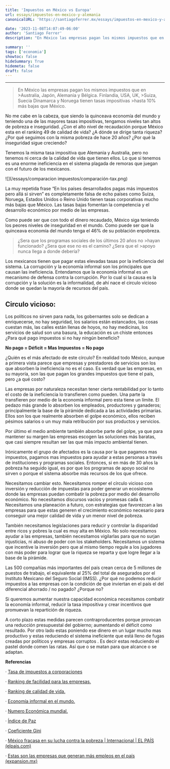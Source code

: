 ```yaml
---
title: 'Impuestos en México vs Europa'
url: essays/impuestos-en-mexico-y-alemania
canonicalURL: 'https://santiagoferrer.mx/essays/impuestos-en-mexico-y-alemania'

date: '2023-11-08T14:07:49-06:00'
author: 'Santiago Ferrer'
description: "En México las empresas pagan los mismos impuestos que en Australia, Japón, Alemania y Bélgica."

summary: ''
tags: ['economia']
showtoc: false
hideSummary: True
hidemeta: false
draft: false
---
```

***

>En México las empresas pagan los mismos impuestos que en >Australia, Japón, Alemania y Bélgica. Finlandia, USA, UK, >Suiza, Suecia Dinamarca y Noruega tienen tasas impositivas >hasta 10% más bajas que México.

No me cabe en la cabeza, que siendo la quinceava economía del mundo y teniendo una de las mayores tasas impositivas, tengamos niveles tan altos de pobreza e inseguridad. ¿Con el alto nivel de recaudación porque México esta en el ranking 49 de calidad de vida? ¿A dónde se dirige tanta riqueza? ¿Por qué seguimos con la misma pobreza de hace 20 años? ¿Por qué la inseguridad sigue creciendo?

Tenemos la misma tasa impositiva que Alemania y Australia, pero no tenemos ni cerca de la calidad de vida que tienen ellos. Lo que si tenemos es una enorme ineficiencia en el sistema plagada de remoras que juegan con el futuro de los mexicanos.

![](/essays/comparacion impuestos/comparación-tax.png)

La muy repetida frase “En los países desarrollados pagas más impuestos pero allá si sirven” es completamente falsa de echo países como Suiza, Noruega, Estados Unidos o Reino Unido tienen tasas corporativas mucho más bajas que México. Las tasas bajas fomentan la competencia y el desarrollo económico por medio de las empresas.

Como puede ser que con todo el dinero recaudado, México siga teniendo los peores niveles de inseguridad en el mundo. Como puede ser que la quinceava economía del mundo tenga el 46% de su población enpobreza.

>¿Sera que los programas sociales de los últimos 20 años no >hayan funcionado? ¿Sera que ese no es el camino? ¿Sera que el >apoyo nunca llega a donde debería?

Los mexicanos tienen que pagar estas elevadas tasas por la ineficiencia del sistema. La corrupción y la economía informal son los principales que causan las ineficiencia. Entendamos que la economía informal es un mecanismo de defensa contra la corrupción. Por lo cual si la causa es la corrupción y la solución es la informalidad, de ahí nace el circulo vicioso donde se quedan la mayoría de recursos del país.

## Circulo vicioso:
Los políticos no sirven para nada, los gobernantes solo se dedican a enriquecerse, no hay seguridad, los salarios están estancados, las cosas cuestan más, las calles están llenas de hoyos, no hay medicinas, los servicios de salud son una basura, la educación es un chiste entonces ¿Para qué pago impuestos si no hay ningún beneficio?

**No pago = Déficit = Mas Impuestos = No pago**

¿Quién es el más afectado de este círculo? En realidad todo México, aunque a primera vista parece que empresas y prestadores de servicios son los que absorben la ineficiencia no es el caso. Es verdad que las empresas, en su mayoría, son las que pagan los grandes impuestos que tiene el país, pero ¿a qué costo?

Las empresas por naturaleza necesitan tener cierta rentabilidad por lo tanto el costo de la ineficiencia lo transfieren como pueden. Una parte la transfieren por medio de la economía informal pero esta tiene un límite. El pedazo más grande lo absorben los empleados, productores y ganaderos; principalmente la base de la pirámide dedicada a las actividades primarias. Ellos son los que realmente absorben el golpe económico, ellos reciben pésimos salarios o un muy mala retribución por sus productos y servicios.

Por último el medio ambiente también absorbe parte del golpe, ya que para mantener su margen las empresas escogen las soluciones más baratas, que casi siempre resultan ser las que más impacto ambiental tienen.

Irónicamente el grupo de afectados es la causa por la que pagamos mas impuestos, pagamos mas impuestos para ayudar a estas personas a través de instituciones y programas sociales. Entonces, si en más de 30 años la pobreza ha seguido igual, es por que los programas de apoyo social no sirven o porque el sistema absorbe más recursos de los que ofrece.

Necesitamos cambiar esto. Necesitamos romper el círculo vicioso con inversión y reducción de impuestas para poder generar un ecosistema donde las empresas puedan combatir la pobreza por medio del desarrollo económico. No necesitamos discursos vacíos y promesas cada 6. Necesitamos una planeación a futuro, con estrategias que favorezcan a las empresas para que estas generen el crecimiento económico necesario para conseguir una mejor calidad de vida y un menor nivel de pobreza.

También necesitamos legislaciones para reducir y controlar la disparidad entre ricos y pobres la cual es muy alta en México. No solo necesitamos ayudar a las empresas, también necesitamos vigilarlas para que no surjan injusticias, ni abuso de poder con los stakeholders. Necesitamos un sistema que incentive la inversión pero que al mismo tiempo regule a los jugadores con más poder para lograr que la riqueza se reparta y que logre llegar a la base de la pirámide.

Las 500 compañías más importantes del país crean cerca de 5 millones de puestos de trabajo, el equivalente al 25% del total de asegurados por el Instituto Mexicano del Seguro Social (IMSS). ¿Por qué no podemos reducir impuestos a las empresas con la condición de que inviertan en el país el del diferencial ahorrado / no pagado? ¿Porque no?

Si queremos aumentar nuestra capacidad económica necesitamos combatir la economía informal, reducir la tasa impositiva y crear incentivos que promuevan la repartición de riqueza.

A corto plazo estas medidas parecen contraproducentes porque provocan una reducción presupuestal del gobierno; aumentando el déficit como resultado. Por otro lado estas poniendo ese dinero en un lugar mucho mas productivo y estas reduciendo el sistema ineficiente que está lleno de fugas creadas por políticos y empresas corruptos . Es decir estas reduciendo el pastel donde comen las ratas. Así que o se matan para que alcance o se adaptan.


**Referencias**

· [Tasa de impuestos a corporaciones](https://taxfoundation.org/corporate-tax-rates-around-the-world-2020/)

· [Ranking de facilidad para las empresas.](https://espanol.doingbusiness.org/es/rankings)

· [Ranking de calidad de vida.](https://es.numbeo.com/calidad-de-vida/clasificaciones-por-pa%C3%ADs)

· [Economía informal en el mundo.](http://file///C:/Users/sferrer/AppData/Local/Temp/MicrosoftEdgeDownloads/5b5d586b-4781-4d30-be44-8d1f20d3fdfa/wp1817.pdf)

· [Numero Económica mundial.](https://es.wikipedia.org/wiki/Anexo:Pa%C3%ADses_por_PIB_(nominal))

· [Índice de Paz](https://datosmacro.expansion.com/demografia/indice-paz-global)

· [Coeficiente Gini](https://es.wikipedia.org/wiki/Anexo:Pa%C3%ADses_por_igualdad_de_ingreso)

· [México fracasa en su lucha contra la pobreza | Internacional | EL PAÍS (elpais.com)](https://elpais.com/internacional/2017/02/25/mexico/1487981840_513699.html)

· [Estas son las empresas que generan más empleos en el país (expansion.mx)](https://expansion.mx/empresas/2019/09/27/estas-son-las-empresas-que-mas-empleos-en-el-pais)